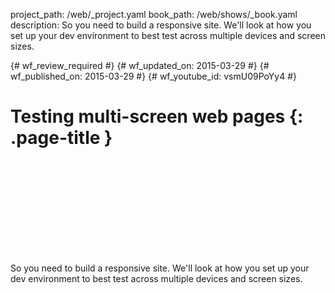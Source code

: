 project_path: /web/_project.yaml
book_path: /web/shows/_book.yaml
description: So you need to build a responsive site. We'll look at how you set up your dev environment to best test across multiple devices and screen sizes.

{# wf_review_required #}
{# wf_updated_on: 2015-03-29 #}
{# wf_published_on: 2015-03-29 #}
{# wf_youtube_id: vsmU09PoYy4 #}

# Testing multi-screen web pages {: .page-title }


<div class="video-wrapper">
  <iframe class="devsite-embedded-youtube-video" data-video-id="vsmU09PoYy4"
          data-autohide="1" data-showinfo="0" frameborder="0" allowfullscreen>
  </iframe>
</div>


So you need to build a responsive site. We'll look at how you set up your dev environment to best test across multiple devices and screen sizes.
